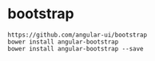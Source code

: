 # bootstrap

```
https://github.com/angular-ui/bootstrap
bower install angular-bootstrap
bower install angular-bootstrap --save
```
